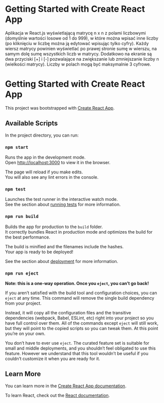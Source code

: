 # Getting Started with Create React App

Aplikacja w React.js wyświetlającą matrycę n x n z polami liczbowymi (domyślnie wartości losowe od 1 do 999), w które można
wpisać inne liczby (po kliknięciu w liczbę można ją edytować wpisując tylko cyfry). Każdy wiersz matrycy powinien wyświetlać
po prawej stronie sumę w wierszu, na samym dolę sumę wszystkich liczb w matrycy. Dodatkowo na ekranie są dwa przyciski [+] i
[-] pozwalające na zwiększanie lub zmniejszanie liczby n (wielkości matrycy). Liczby w polach mogą być maksymalnie 3 cyfrowe.

# Getting Started with Create React App

This project was bootstrapped with [Create React App](https://github.com/facebook/create-react-app).

## Available Scripts

In the project directory, you can run:

### `npm start`

Runs the app in the development mode.\
Open [http://localhost:3000](http://localhost:3000) to view it in the browser.

The page will reload if you make edits.\
You will also see any lint errors in the console.

### `npm test`

Launches the test runner in the interactive watch mode.\
See the section about [running tests](https://facebook.github.io/create-react-app/docs/running-tests) for more information.

### `npm run build`

Builds the app for production to the `build` folder.\
It correctly bundles React in production mode and optimizes the build for the best performance.

The build is minified and the filenames include the hashes.\
Your app is ready to be deployed!

See the section about [deployment](https://facebook.github.io/create-react-app/docs/deployment) for more information.

### `npm run eject`

**Note: this is a one-way operation. Once you `eject`, you can’t go back!**

If you aren’t satisfied with the build tool and configuration choices, you can `eject` at any time. This command will remove
the single build dependency from your project.

Instead, it will copy all the configuration files and the transitive dependencies (webpack, Babel, ESLint, etc) right into
your project so you have full control over them. All of the commands except `eject` will still work, but they will point to
the copied scripts so you can tweak them. At this point you’re on your own.

You don’t have to ever use `eject`. The curated feature set is suitable for small and middle deployments, and you shouldn’t
feel obligated to use this feature. However we understand that this tool wouldn’t be useful if you couldn’t customize it when
you are ready for it.

## Learn More

You can learn more in the [Create React App documentation](https://facebook.github.io/create-react-app/docs/getting-started).

To learn React, check out the [React documentation](https://reactjs.org/).
